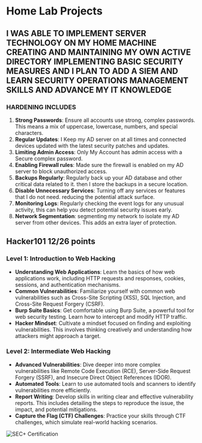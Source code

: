 # Home Lab Projects

## I WAS ABLE TO IMPLEMENT SERVER TECHNOLOGY ON MY HOME MACHINE CREATING AND MAINTAINING MY OWN ACTIVE DIRECTORY IMPLEMENTING BASIC SECURITY MEASURES AND I PLAN TO ADD A SIEM AND LEARN SECURITY OPERATIONS MANAGEMENT SKILLS AND ADVANCE MY IT KNOWLEDGE

### HARDENING INCLUDES
1. **Strong Passwords**: Ensure all accounts use strong, complex passwords. This means a mix of uppercase, lowercase, numbers, and special characters.
2. **Regular Updates**: I Keep my AD server on at all times and connected devices updated with the latest security patches and updates.
3. **Limiting Admin Access**: Only My Account has admin access with a Secure complex password.
4. **Enabling Firewall rules**: Made sure the firewall is enabled on my AD server to block unauthorized access.
5. **Backups Regularly**: Regularly back up your AD database and other critical data related to it. then I store the backups in a secure location.
6. **Disable Unnecessary Services**: Turning off any services or features that I do not need. reducing the potential attack surface.
7. **Monitoring Logs**: Regularly checking the event logs for any unusual activity, this can help you detect potential security issues early.
8. **Network Segmentation**: segmenting my network to isolate my AD server from other devices. This adds an extra layer of protection.

## Hacker101 12/26 points

### Level 1: Introduction to Web Hacking
- **Understanding Web Applications**: Learn the basics of how web applications work, including HTTP requests and responses, cookies, sessions, and authentication mechanisms.
- **Common Vulnerabilities**: Familiarize yourself with common web vulnerabilities such as Cross-Site Scripting (XSS), SQL Injection, and Cross-Site Request Forgery (CSRF).
- **Burp Suite Basics**: Get comfortable using Burp Suite, a powerful tool for web security testing. Learn how to intercept and modify HTTP traffic.
- **Hacker Mindset**: Cultivate a mindset focused on finding and exploiting vulnerabilities. This involves thinking creatively and understanding how attackers might approach a target.

### Level 2: Intermediate Web Hacking
- **Advanced Vulnerabilities**: Dive deeper into more complex vulnerabilities like Remote Code Execution (RCE), Server-Side Request Forgery (SSRF), and Insecure Direct Object References (IDOR).
- **Automated Tools**: Learn to use automated tools and scanners to identify vulnerabilities more efficiently.
- **Report Writing**: Develop skills in writing clear and effective vulnerability reports. This includes detailing the steps to reproduce the issue, the impact, and potential mitigations.
- **Capture the Flag (CTF) Challenges**: Practice your skills through CTF challenges, which simulate real-world hacking scenarios.

![SEC+ Certification](https://www.bing.com/images/search?view=detailV2&ccid=D5%2bNW3Sr&id=1CD829BCACB29CF4F0B3A8E24EA1E9C3CAD34ECA&thid=OIP.D5-NW3Srx4xFg1ujUWFGnQAAAA&mediaurl=https%3a%2f%2fsecurity.ine.com%2fwp-content%2fuploads%2f2024%2f06%2fCompTIA-Security-200x168.png&cdnurl=https%3a%2f%2fth.bing.com%2fth%2fid%2fR.0f9f8d5b74abc78c45835ba35161469d%3frik%3dyk7TysPpoU7iqA%26pid%3dImgRaw%26r%3d0&exph=168&expw=200&q=COMPtia+SEC%2b+picture+&simid=607997517112763732&FORM=IRPRST&ck=59A8D4CD56B3E99ABCD7A23052C794DD&selectedIndex=1&itb=1)

